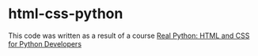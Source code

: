 # html-css-python

This code was written as a result of a course [Real Python: HTML and CSS for Python Developers](https://realpython.com/html-css-python/)
